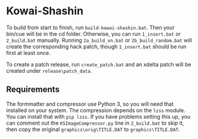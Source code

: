 # Kowai-Shashin
To build from start to finish, run `build-kowai-shashin.bat`. Then your bin/cue will be in the cd folder. Otherwise, you can run `1_insert.bat` or `2_build.bat` manually. Running `2a_build_vn.bat` or `2b_build_random.bat` will create the corresponding hack patch, though `1_insert.bat` should be run first at least once.

To create a patch release, run `create_patch.bat` and an xdelta patch will be created under `release\patch_data`.

## Requirements
The formmatter and compressor use Python 3, so you will need that installed on your system.
The compression depends on the `lzss` module. You can install that with `pip lzss`. If you have problems setting this up, you can comment out the `KSImageCompressor.py` line in `2_build.bat` to skip it, then copy the original `graphics\orig\TITLE.DAT` to `graphics\TITLE.DAT`.
